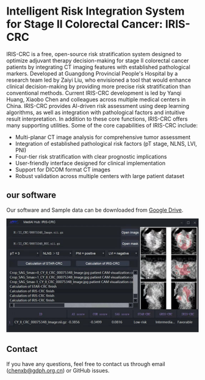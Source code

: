 # Intelligent Risk Integration System for Stage II Colorectal Cancer: IRIS-CRC

IRIS-CRC is a free, open-source risk stratification system designed to optimize adjuvant therapy decision-making for stage II colorectal cancer patients by integrating CT imaging features with established pathological markers.
Developed at Guangdong Provincial People's Hospital by a research team led by Zaiyi Liu, who envisioned a tool that would enhance clinical decision-making by providing more precise risk stratification than conventional methods. Current IRIS-CRC development is led by Yanqi Huang, Xiaobo Chen and colleagues across multiple medical centers in China.
IRIS-CRC provides AI-driven risk assessment using deep learning algorithms, as well as integration with pathological factors and intuitive result interpretation. In addition to these core functions, IRIS-CRC offers many supporting utilities. Some of the core capabilities of IRIS-CRC include:

 - Multi-planar CT image analysis for comprehensive tumor assessment
 - Integration of established pathological risk factors (pT stage, NLNS, LVI, PNI)
 - Four-tier risk stratification with clear prognostic implications
 - User-friendly interface designed for clinical implementation
 - Support for DICOM format CT images
 - Robust validation across multiple centers with large patient dataset

## our software

Our software and Sample data can be downloaded from [Google Drive](https://drive.google.com/drive/folders/1mzj26623BXK7yaJJaDpwKhpSAxs-XI6l?usp=drive_link).

![figure_1.jpg](https://github.com/Chenxiaobo0828/IRIS-CRC/blob/main/figure_1.jpg)

## Contact
If you have any questions, feel free to contact us through email ([chenxb@gdph.org.cn](mailto:chenxb@gdph.org.cn)) or GitHub issues. 